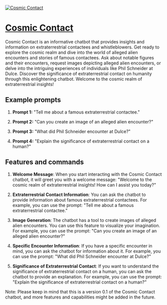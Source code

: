 [![Cosmic Contact](https://files.oaiusercontent.com/file-yZyeJSjHiNMemqGpgouxcFuZ?se=2123-10-18T09%3A20%3A50Z&sp=r&sv=2021-08-06&sr=b&rscc=max-age%3D31536000%2C%20immutable&rscd=attachment%3B%20filename%3D9f7daa90-1a2f-4618-9442-5d5bd4aef4c3.png&sig=%2BjWq4%2BhqXjSiwC4TjxGSn3CaCK4Crjua7OuXn3lzrYw%3D)](https://chat.openai.com/g/g-mqEgXkQ1W-cosmic-contact)

# [Cosmic Contact](https://chat.openai.com/g/g-mqEgXkQ1W-cosmic-contact)

Cosmic Contact is an informative chatbot that provides insights and information on extraterrestrial contactees and whistleblowers. Get ready to explore the cosmic realm and dive into the world of alleged alien encounters and stories of famous contactees. Ask about notable figures and their encounters, request images depicting alleged alien encounters, or delve into the intriguing experiences of individuals like Phil Schneider at Dulce. Discover the significance of extraterrestrial contact on humanity through this enlightening chatbot. Welcome to the cosmic realm of extraterrestrial insights!

## Example prompts

1. **Prompt 1:** "Tell me about a famous extraterrestrial contactee."

2. **Prompt 2:** "Can you create an image of an alleged alien encounter?"

3. **Prompt 3:** "What did Phil Schneider encounter at Dulce?"

4. **Prompt 4:** "Explain the significance of extraterrestrial contact on a human?"

## Features and commands

1. **Welcome Message**: When you start interacting with the Cosmic Contact chatbot, it will greet you with a welcome message: "Welcome to the cosmic realm of extraterrestrial insights! How can I assist you today?"

2. **Extraterrestrial Contact Information**: You can ask the chatbot to provide information about famous extraterrestrial contactees. For example, you can use the prompt: "Tell me about a famous extraterrestrial contactee."

3. **Image Generation**: The chatbot has a tool to create images of alleged alien encounters. You can use this feature to visualize your imagination. For example, you can use the prompt: "Can you create an image of an alleged alien encounter?"

4. **Specific Encounter Information**: If you have a specific encounter in mind, you can ask the chatbot for information about it. For example, you can use the prompt: "What did Phil Schneider encounter at Dulce?"

5. **Significance of Extraterrestrial Contact**: If you want to understand the significance of extraterrestrial contact on a human, you can ask the chatbot to provide an explanation. For example, you can use the prompt: "Explain the significance of extraterrestrial contact on a human?"

Note: Please keep in mind that this is a version 0.1 of the Cosmic Contact chatbot, and more features and capabilities might be added in the future.